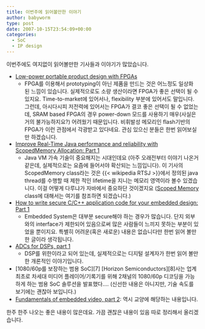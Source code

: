 ```yaml
---
title: 이번주에 읽어볼만한 이야기
author: babyworm
type: post
date: 2007-10-15T23:54:09+00:00
categories:
  - SoC
  - IP design
---
```

이번주에도 여지없이 읽어볼만한 기사들과 이야기가 많았습니다.

  * [Low-power portable product design with FPGAs](https://semiiphub.com/article/low-power-portable-product-design-with-fpgas)
    * FPGA를 이용해서 prototyping이 아닌 제품을 만드는 것은 어느정도 일상화 된 느낌이 있습니다. 실제적으로도 소량 생산이라면 FPGA가 좋은 선택이 될 수 있지요. Time-to-market에 있어서나, flexibility 부분에 있어서도 말입니다. 그런데, 아시다시피 저전력에 있어서는 FPGA가 결코 좋은 선택이 될 수 없었는데, SRAM based FPGA의 경우 power-down 모드를 사용하기 매우(사실은 거의 불가능하지요?) 어려웠기 때문입니다. 비휘발성 메모리인 flash기반의 FPGA가 이런 관점에서 각광받고 있다네요. 관심 있으신 분들은 한번 읽어보실만 하겠습니다.
  * [Improve Real-Time Java performance and reliability with ScopedMemory Allocation: Part 1](https://people.csail.mit.edu/rinard/paper/emsoft01.pdf)
    * Java VM 가속 기술이 중요해지는 시대인데요 (아주 오래전부터 이야기 나온거 같은데, 실제적으로는 요즘에 들어서야 확산되는 느낌입니다). 이 기사의 ScopedMemory class라는 것은 {{< wikipedia RTSJ >}}에서 정의된 java thread를 수행할 때 제한 적인 lifetime을 지니는 메모리 영역이라 볼수 있겠습니다. 이걸 어떻게 다루냐가 자바에서 중요하단 것이겠지요 ([Scoped Memory](https://docs.oracle.com/javase/realtime/doc_2.2u1/release/rtsj-docs/javax/realtime/ScopedMemory.html) class에 대해서는 여기를 참조하면 되겠습니다.)
  * [How to write secure C/C++ application code for your embedded design: Part 1
](https://www.ti.com/lit/pdf/sprp550)
    * Embedded System은 대부분 secure해야 하는 경우가 많습니다. 단지 외부와의 interface가 제한되어 있음으로써 많은 사람들이 느끼지 못하는 부분이 있었을 뿐이지요. 특별히 어려운(혹은 새로운) 내용은 없습니다만 한번 읽어 볼만한 글이라 생각됩니다.
  * [ADCs for DSPs, part 1](https://www.eetimes.com/mobile-weekly-reader-volume-12/)
    * DSP를 위한이라고 되어 있는데, 실제적으로는 디지털 설계자가 한번 읽어 볼만한 개론적인 이야기입니다.
  * [1080/60p를 보장하는 범용 SoC][7]
    [Horizon Semiconductors][8]사는 업계 최초로 차세대 미디어 플레이어/기록기를 위해 2채널의 1080/60p 디코딩을 가능하게 하는 범용 SoC 솔루션을 발표했다…. (신선한 내용은 아니지만, 기술 속도를 보기에는 괜찮아 보입니다.)
  * [Fundamentals of embedded video, part 2](https://www.edn.com/fundamentals-of-embedded-video-part-2/):
    역시 교양에 해당하는 내용입니다.

한주 한주 나오는 좋은 내용이 많은데요. 가끔 괜찮은 내용이 있음 따로 정리해서 올리겠습니다.
